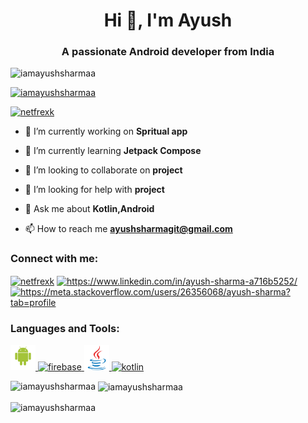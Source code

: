 <h1 align="center">Hi 👋, I'm Ayush</h1>
<h3 align="center">A passionate Android developer from India</h3>

<p align="left"> <img src="https://komarev.com/ghpvc/?username=iamayushsharmaa&label=Profile%20views&color=0e75b6&style=flat" alt="iamayushsharmaa" /> </p>

<p align="left"> <a href="https://github.com/ryo-ma/github-profile-trophy"><img src="https://github-profile-trophy.vercel.app/?username=iamayushsharmaa" alt="iamayushsharmaa" /></a> </p>

<p align="left"> <a href="https://twitter.com/netfrexk" target="blank"><img src="https://img.shields.io/twitter/follow/netfrexk?logo=twitter&style=for-the-badge" alt="netfrexk" /></a> </p>

- 🔭 I’m currently working on **Spritual app**

- 🌱 I’m currently learning **Jetpack Compose**

- 👯 I’m looking to collaborate on **project**

- 🤝 I’m looking for help with **project**

- 💬 Ask me about **Kotlin,Android**

- 📫 How to reach me **ayushsharmagit@gmail.com**

<h3 align="left">Connect with me:</h3>
<p align="left">
<a href="https://twitter.com/netfrexk" target="blank"><img align="center" src="https://raw.githubusercontent.com/rahuldkjain/github-profile-readme-generator/master/src/images/icons/Social/twitter.svg" alt="netfrexk" height="30" width="40" /></a>
<a href="https://linkedin.com/in/https://www.linkedin.com/in/ayush-sharma-a716b5252/" target="blank"><img align="center" src="https://raw.githubusercontent.com/rahuldkjain/github-profile-readme-generator/master/src/images/icons/Social/linked-in-alt.svg" alt="https://www.linkedin.com/in/ayush-sharma-a716b5252/" height="30" width="40" /></a>
<a href="https://stackoverflow.com/users/https://meta.stackoverflow.com/users/26356068/ayush-sharma?tab=profile" target="blank"><img align="center" src="https://raw.githubusercontent.com/rahuldkjain/github-profile-readme-generator/master/src/images/icons/Social/stack-overflow.svg" alt="https://meta.stackoverflow.com/users/26356068/ayush-sharma?tab=profile" height="30" width="40" /></a>
</p>

<h3 align="left">Languages and Tools:</h3>
<p align="left"> <a href="https://developer.android.com" target="_blank" rel="noreferrer"> <img src="https://raw.githubusercontent.com/devicons/devicon/master/icons/android/android-original-wordmark.svg" alt="android" width="40" height="40"/> </a> <a href="https://firebase.google.com/" target="_blank" rel="noreferrer"> <img src="https://www.vectorlogo.zone/logos/firebase/firebase-icon.svg" alt="firebase" width="40" height="40"/> </a> <a href="https://www.java.com" target="_blank" rel="noreferrer"> <img src="https://raw.githubusercontent.com/devicons/devicon/master/icons/java/java-original.svg" alt="java" width="40" height="40"/> </a> <a href="https://kotlinlang.org" target="_blank" rel="noreferrer"> <img src="https://www.vectorlogo.zone/logos/kotlinlang/kotlinlang-icon.svg" alt="kotlin" width="40" height="40"/> </a> </p>

<p><img align="left" src="https://github-readme-stats.vercel.app/api/top-langs?username=iamayushsharmaa&show_icons=true&locale=en&layout=compact" alt="iamayushsharmaa" /></p>

<p>&nbsp;<img align="center" src="https://github-readme-stats.vercel.app/api?username=iamayushsharmaa&show_icons=true&locale=en" alt="iamayushsharmaa" /></p>

<p><img align="center" src="https://github-readme-streak-stats.herokuapp.com/?user=iamayushsharmaa&" alt="iamayushsharmaa" /></p>

